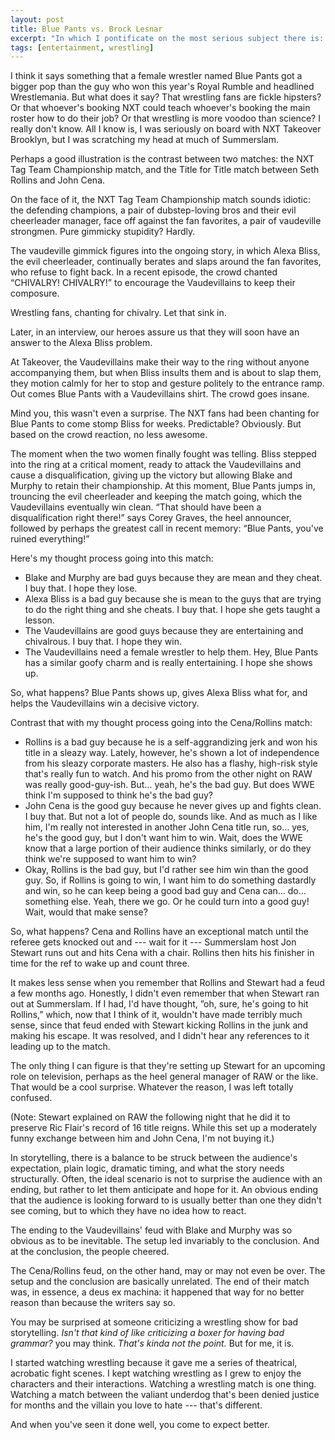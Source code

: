 ```yaml
---
layout: post
title: Blue Pants vs. Brock Lesnar
excerpt: "In which I pontificate on the most serious subject there is: professional wrestling storylines."
tags: [entertainment, wrestling]
---
```


I think it says something that a female wrestler named Blue Pants got a bigger pop than the guy who won this year's Royal Rumble and headlined Wrestlemania. But what does it say? That wrestling fans are fickle hipsters? Or that whoever's booking NXT could teach whoever's booking the main roster how to do their job? Or that wrestling is more voodoo than science? I really don't know. All I know is, I was seriously on board with NXT Takeover Brooklyn, but I was scratching my head at much of Summerslam.

Perhaps a good illustration is the contrast between two matches: the NXT Tag Team Championship match, and the Title for Title match between Seth Rollins and John Cena.

On the face of it, the NXT Tag Team Championship match sounds idiotic: the defending champions, a pair of dubstep-loving bros and their evil cheerleader manager, face off against the fan favorites, a pair of vaudeville strongmen. Pure gimmicky stupidity? Hardly.

The vaudeville gimmick figures into the ongoing story, in which Alexa Bliss, the evil cheerleader, continually berates and slaps around the fan favorites, who refuse to fight back. In a recent episode, the crowd chanted “CHIVALRY! CHIVALRY!” to encourage the Vaudevillains to keep their composure.

Wrestling fans, chanting for chivalry. Let that sink in.

Later, in an interview, our heroes assure us that they will soon have an answer to the Alexa Bliss problem.

At Takeover, the Vaudevillains make their way to the ring without anyone accompanying them, but when Bliss insults them and is about to slap them, they motion calmly for her to stop and gesture politely to the entrance ramp. Out comes Blue Pants with a Vaudevillains shirt. The crowd goes insane.

Mind you, this wasn't even a surprise. The NXT fans had been chanting for Blue Pants to come stomp Bliss for weeks. Predictable? Obviously. But based on the crowd reaction, no less awesome.

The moment when the two women finally fought was telling. Bliss stepped into the ring at a critical moment, ready to attack the Vaudevillains and cause a disqualification, giving up the victory but allowing Blake and Murphy to retain their championship. At this moment, Blue Pants jumps in, trouncing the evil cheerleader and keeping the match going, which the Vaudevillains eventually win clean. “That should have been a disqualification right there!” says Corey Graves, the heel announcer, followed by perhaps the greatest call in recent memory: “Blue Pants, you've ruined everything!”

Here's my thought process going into this match:

* Blake and Murphy are bad guys because they are mean and they cheat. I buy that. I hope they lose.
* Alexa Bliss is a bad guy because she is mean to the guys that are trying to do the right thing and she cheats. I buy that. I hope she gets taught a lesson.
* The Vaudevillains are good guys because they are entertaining and chivalrous. I buy that. I hope they win.
* The Vaudevillains need a female wrestler to help them. Hey, Blue Pants has a similar goofy charm and is really entertaining. I hope she shows up.

So, what happens? Blue Pants shows up, gives Alexa Bliss what for, and helps the Vaudevillains win a decisive victory.

Contrast that with my thought process going into the Cena/Rollins match:

* Rollins is a bad guy because he is a self-aggrandizing jerk and won his title in a sleazy way. Lately, however, he's shown a lot of independence from his sleazy corporate masters. He also has a flashy, high-risk style that's really fun to watch. And his promo from the other night on RAW was really good-guy-ish. But… yeah, he's the bad guy. But does WWE think I'm supposed to think he's the bad guy?
* John Cena is the good guy because he never gives up and fights clean. I buy that. But not a lot of people do, sounds like. And as much as I like him, I'm really not interested in another John Cena title run, so… yes, he's the good guy, but I don't want him to win. Wait, does the WWE know that a large portion of their audience thinks similarly, or do they think we're supposed to want him to win?
* Okay, Rollins is the bad guy, but I'd rather see him win than the good guy. So, if Rollins is going to win, I want him to do something dastardly and win, so he can keep being a good bad guy and Cena can… do… something else. Yeah, there we go. Or he could turn into a good guy! Wait, would that make sense?

So, what happens? Cena and Rollins have an exceptional match until the referee gets knocked out and --- wait for it --- Summerslam host Jon Stewart runs out and hits Cena with a chair. Rollins then hits his finisher in time for the ref to wake up and count three.

It makes less sense when you remember that Rollins and Stewart had a feud a few months ago. Honestly, I didn't even remember that when Stewart ran out at Summerslam. If I had, I'd have thought, ”oh, sure, he's going to hit Rollins,” which, now that I think of it, wouldn't have made terribly much sense, since that feud ended with Stewart kicking Rollins in the junk and making his escape. It was resolved, and I didn't hear any references to it leading up to the match.

The only thing I can figure is that they're setting up Stewart for an upcoming role on television, perhaps as the heel general manager of RAW or the like. That would be a cool surprise. Whatever the reason, I was left totally confused.

(Note: Stewart explained on RAW the following night that he did it to preserve Ric Flair's record of 16 title reigns. While this set up a moderately funny exchange between him and John Cena, I'm not buying it.)

In storytelling, there is a balance to be struck between the audience's expectation, plain logic, dramatic timing, and what the story needs structurally. Often, the ideal scenario is not to surprise the audience with an ending, but rather to let them anticipate and hope for it. An obvious ending that the audience is looking forward to is usually better than one they didn't see coming, but to which they have no idea how to react.

The ending to the Vaudevillains' feud with Blake and Murphy was so obvious as to be inevitable. The setup led invariably to the conclusion. And at the conclusion, the people cheered.

The Cena/Rollins feud, on the other hand, may or may not even be over. The setup and the conclusion are basically unrelated. The end of their match was, in essence, a deus ex machina: it happened that way for no better reason than because the writers say so.

You may be surprised at someone criticizing a wrestling show for bad storytelling. *Isn't that kind of like criticizing a boxer for having bad grammar?* you may think. *That's kinda not the point.* But for me, it is.

I started watching wrestling because it gave me a series of theatrical, acrobatic fight scenes. I kept watching wrestling as I grew to enjoy the characters and their interactions. Watching a wrestling match is one thing. Watching a match between the valiant underdog that's been denied justice for months and the villain you love to hate --- that's different.

And when you've seen it done well, you come to expect better.
